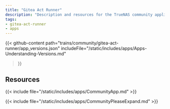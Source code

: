 ```yaml
---
title: "Gitea Act Runner"
description: "Description and resources for the TrueNAS community application called Gitea Act Runner."
tags:
- gitea-act-runner
- apps
---
```


{{< github-content 
    path="trains/community/gitea-act-runner/app_versions.json"
	includeFile="/static/includes/apps/Apps-Understanding-Versions.md"
>}}

## Resources

{{< include file="/static/includes/apps/CommunityApp.md" >}}

{{< include file="/static/includes/apps/CommunityPleaseExpand.md" >}}

<!--
<div class="docs-sections">

{{< doc-card title="<appname> Deployments" link="/resources/"
descr="How to deploy and configure the <appname> app." >}}

</div>
-->
